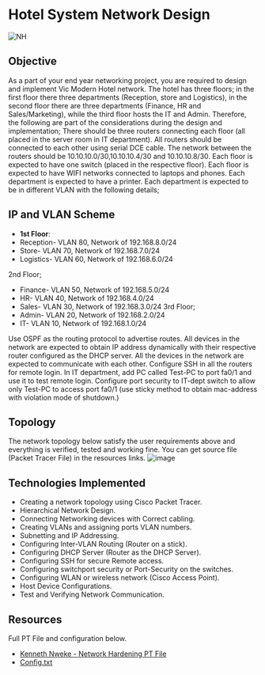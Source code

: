 # Hotel System Network Design
![NH](https://github.com/KennethNweke/NetworkHardening/assets/88651458/e312b440-647a-4155-8c35-fb4cf460206b)

## Objective








As a part of your end year networking project, you are required to design and implement Vic Modern Hotel network. The hotel has three floors; in the first floor there three departments (Reception, store and Logistics), in the second floor there are three departments (Finance, HR and Sales/Marketing), while the third floor hosts the IT and Admin. Therefore, the following are part of the considerations during the design and implementation;
There should be three routers connecting each floor (all placed in the server room in IT department).
All routers should be connected to each other using serial DCE cable.
The network between the routers should be 10.10.10.0/30,10.10.10.4/30 and 10.10.10.8/30.
Each floor is expected to have one switch (placed in the respective floor).
Each floor is expected to have WIFI networks connected to laptops and phones.
Each department is expected to have a printer.
Each department is expected to be in different VLAN with the following details;

## IP and VLAN Scheme 
- **1st Floor**:
- Reception- VLAN 80, Network of 192.168.8.0/24
- Store- VLAN 70, Network of 192.168.7.0/24
- Logistics- VLAN 60, Network of 192.168.6.0/24


2nd Floor;
- Finance- VLAN 50, Network of 192.168.5.0/24
- HR- VLAN 40, Network of 192.168.4.0/24
- Sales- VLAN 30, Network of 192.168.3.0/24
3rd Floor;
- Admin- VLAN 20, Network of 192.168.2.0/24
- IT- VLAN 10, Network of 192.168.1.0/24

Use OSPF as the routing protocol to advertise routes.
All devices in the network are expected to obtain IP address dynamically with their respective router configured as the DHCP server.
All the devices in the network are expected to communicate with each other.
Configure SSH in all the routers for remote login.
In IT department, add PC called Test-PC to port fa0/1 and use it to test remote login.
Configure port security to IT-dept switch to allow only Test-PC to access port fa0/1 (use sticky method to obtain mac-address with violation mode of shutdown.)


## Topology
The network topology below satisfy the user requirements above and everything is verified, tested and working fine. You can get source file (Packet Tracer File) in the resources links.
![image](https://github.com/KennethNweke/Hotel-System-Network-Design/assets/88651458/17caf6b5-f9e0-46eb-b2cc-0f534e116a3d)

## Technologies Implemented
- Creating a network topology using Cisco Packet Tracer.
- Hierarchical Network Design.
- Connecting Networking devices with Correct cabling.
- Creating VLANs and assigning ports VLAN numbers.
- Subnetting and IP Addressing.
- Configuring Inter-VLAN Routing (Router on a stick).
- Configuring DHCP Server (Router as the DHCP Server).
- Configuring SSH for secure Remote access.
- Configuring switchport security or Port-Security on the switches.
- Configuring WLAN or wireless network (Cisco Access Point).
- Host Device Configurations.
- Test and Verifying Network Communication.

## Resources
Full PT File and configuration below.
  - [Kenneth Nweke - Network Hardening PT File](https://drive.google.com/file/d/1ZJwp-Z3rRDbh8n58imAnzo5Y1MMunBJO/view?usp=sharing)
  -  [Config.txt](https://github.com/user-attachments/files/16028626/Config.txt)
